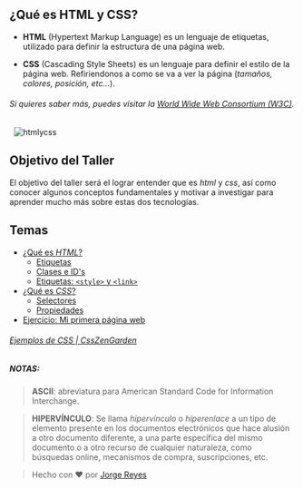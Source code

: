 ## ¿Qué es HTML y CSS?
- **HTML** (Hypertext Markup Language) es un lenguaje de etiquetas, utilizado para definir la estructura de una página web.

- **CSS** (Cascading Style Sheets) es un lenguaje para definir el estilo de la página web. Refiriendonos a como se va a ver la página (*tamaños, colores, posición, etc...*).

###### Si quieres saber más, puedes visitar la [World Wide Web Consortium (W3C)](https://www.w3.org/standards/webdesign/htmlcss).
&nbsp;
![htmlycss](https://proxy.duckduckgo.com/iu/?u=http%3A%2F%2Fwww.xhtmljunction.com%2Fblog%2Fwp-content%2Fuploads%2F2018%2F02%2Fhtml5-css3.png&f=1&nofb=1)

## Objetivo del Taller
El objetivo del taller será el lograr entender que es *html* y *css*, así como conocer algunos conceptos fundamentales y motivar a investigar para aprender mucho más sobre estas dos tecnologías.

## Temas
- [¿Qué es *HTML*?](material/html1.md)
	- [Etiquetas](material/html2.md)
	- [Clases e ID's](material/html3.md)
	- [Etiquetas: `<style>` y `<link>`](material/html4.md)
- [¿Qué es *CSS*?](material/css1.md)
	- [Selectores](material/css2.md)
	- [Propiedades](material/css3.md)
- [Ejercicio: Mi primera página web](material/ejercicio.md)


###### [Ejemplos de CSS | CssZenGarden](http://www.csszengarden.com/)

##### NOTAS:
> **ASCII**: abreviatura para American Standard Code for Information Interchange.

> **HIPERVÍNCULO**: Se llama *hipervínculo* o _hiperenlace_ a un tipo de elemento presente en los documentos electrónicos  que hace alusión a otro documento diferente, a una parte específica del mismo documento o a otro recurso de cualquier naturaleza, como búsquedas online, mecanismos de compra, suscripciones, etc.


> Hecho con ❤️ por [Jorge Reyes](https://github.com/imreyesjorge/HTMLyCSS)